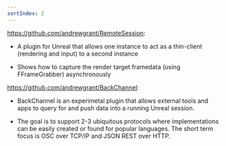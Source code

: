 ```yaml
---
sortIndex: 2
---
```

<https://github.com/andrewgrant/RemoteSession>:

- A plugin for Unreal that allows one instance to act as a thin-client (rendering and input) to a second instance

- Shows how to capture the render target framedata (using FFrameGrabber) asynchronously

<https://github.com/andrewgrant/BackChannel>:

- BackChannel is an experimetal plugin that allows external tools and apps to query for and push data into a running Unreal session.

- The goal is to support 2-3 ubiquitous protocols where implementations can be easily created or found for popular languages. The short term focus is OSC over TCP/IP and JSON REST over HTTP.

